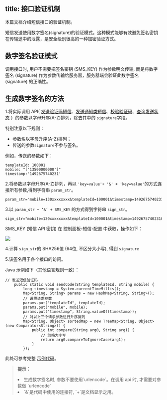 title: 接口验证机制
---

本篇文档介绍短信接口的验证机制。

短信发送使用数字签名(signature)的验证模式。这种模式能够有效避免签名密钥在传输途中的泄露，是安全级别很高的一种加密验证方式。

## 数字签名验证模式

调用接口时, 用户不需要把签名密钥 (SMS_KEY) 作为参数明文传输, 而是将数字签名 (signature) 作为参数传输给服务器，服务器端会验证此数字签名 (signature) 的正确性。

## 生成数字签名的方法

1.将实际调用 API( [发送验证码短信](/sms/api/sendcode.html)、[发送通知类短信](/sms/api/send.html)、[校验验证码](/sms/api/checkcode.html)、[查询发送状态](/sms/api/status.html) ）的参数以字母升序(A-Z)排列，除去其中的 `signature`字段。

特别注意以下规则：

- 参数名以字母升序(A-Z)排列；
- 传送的参数`signature`不参与签名。

例如，传送的参数如下：

```   
templateId: 100001
mobile: "['13500000000']"
timestamp:'1492675740231'

```

2.将参数以字母升序(A-Z)排列，再以 `'key=value'+ '&' + 'key=value'`的方式连接所有参数,得到字符串 `param_str`。


```   
param_str="mobile=130xxxxxxxx&templateId=100001&timestamp=1492675740231"

```

3.以 `param_str + ‘&’ + SMS_KEY` 的方式得到字符串 `sign_str`。

```   
sign_str="mobile=130xxxxxxxx&templateId=100001&timestamp=1492675740231&$SMS_KEY"

```

SMS_KEY (短信 API 密钥) 在 控制面板-短信-配置 中获取，操作如下：

![](/images/smssecretkey.png)


4.计算 `sign_str`的 SHA256值 (64位, 不区分大小写), 得到 `signature`

5.该签名用于各个接口的访问。

Java 示例如下（其他语言规则一致）：

```   
// 发送短信验证码
    public static void sendCode(String templateId, String mobile) {
        long timestamp = System.currentTimeMillis();
        Map<String, String> params = new HashMap<String, String>();
        // 设置请求参数
        params.put("templateId", templateId);
        params.put("mobile", mobile);
        params.put("timestamp", String.valueOf(timestamp));
        // 对以上三个请求参数进行升序排列
        Map<String, Object> sortedMap = new TreeMap<String, Object>(new Comparator<String>() {
            public int compare(String arg0, String arg1) {
                // 忽略大小写
                return arg0.compareToIgnoreCase(arg1);
            }
        });

```

此处可参考完整 [示例代码](/sms/resources/resources.html)。

<blockquote class="notice">
  <p><strong>提示：</strong></p>
  <li>生成数字签名时, 参数不要使用`urlencode`。在调用 api 时, 才需要对参数做 `urlencode`</li>
  <li>`&`是代码中使用的连接符, `+`是文档显示之用。</li>
</blockquote>




